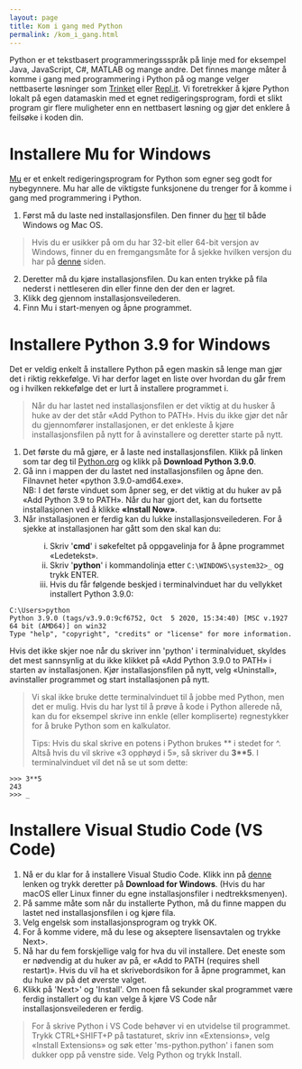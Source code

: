 ```yaml
---
layout: page
title: Kom i gang med Python
permalink: /kom_i_gang.html
---
```


Python er et tekstbasert programmeringssspråk på linje med for eksempel Java, JavaScript, C#, MATLAB og mange andre. Det finnes mange måter å komme i gang med programmering i Python på og mange velger nettbaserte løsninger som <a href="https://trinket.io/" target="_blank">Trinket</a> eller <a href="https://repl.it/repls/SmoothPreemptiveFonts#main.py" target="_blank">Repl.it</a>. Vi foretrekker å kjøre Python lokalt på egen datamaskin med et egnet redigeringsprogram, fordi et slikt program gir flere muligheter enn en nettbasert løsning og gjør det enklere å feilsøke i koden din.

# Installere Mu for Windows
<a href="https://codewith.mu/en/" target="_blank">Mu</a> er et enkelt redigeringsprogram for Python som egner seg godt for nybegynnere. Mu har alle de viktigste funksjonene du trenger  for å komme i gang med programmering i Python. 

1. Først må du laste ned installasjonsfilen. Den finner du <a href="https://codewith.mu/en/download" target="_blank">her</a> til både Windows og Mac OS. 
> Hvis du er usikker på om du har 32-bit eller 64-bit versjon av Windows, finner du en fremgangsmåte for å sjekke hvilken versjon du har på <a href="https://support.microsoft.com/nb-no/windows/vanlige-sp%C3%B8rsm%C3%A5l-om-32-biters-og-64-biters-windows-c6ca9541-8dce-4d48-0415-94a3faa2e13d" target="_blank">denne</a> siden.
2. Deretter må du kjøre installasjonsfilen. Du kan enten trykke på fila nederst i nettleseren din eller finne den der den er lagret.
3. Klikk deg gjennom installasjonsveilederen.
4. Finn Mu i start-menyen og åpne programmet.


# Installere Python 3.9 for Windows
Det er veldig enkelt å installere Python på egen maskin så lenge man gjør det i riktig rekkefølge. Vi har derfor laget en liste over hvordan du går frem og i hvilken rekkefølge det er lurt å installere programmet i.

> Når du har lastet ned installasjonsfilen er det viktig at du husker å huke av der det står «Add Python to PATH». Hvis du ikke gjør det når du gjennomfører installasjonen, er det enkleste å kjøre installasjonsfilen på nytt for å avinstallere og deretter starte på nytt.

1.  Det første du må gjøre, er å laste ned installasjonsfilen. Klikk på linken som tar deg til <a href="https://www.python.org/downloads/" target="_blank">Python.org</a> og klikk på **Download Python 3.9.0**.
2.  Gå inn i mappen der du lastet ned installasjonsfilen og åpne den. Filnavnet heter «python 3.9.0-amd64.exe».\
  NB: I det første vinduet som åpner seg, er det viktig at du huker av på «Add Python 3.9 to PATH». Når du har gjort det, kan du fortsette installasjonen ved å klikke **«Install Now»**.
3.  Når installasjonen er ferdig kan du lukke installasjonsveilederen. For å sjekke at installasjonen har gått som den skal kan du:
<ol type="i" style="margin-left:3rem">
  <li>Skriv '<b>cmd</b>' i søkefeltet på oppgavelinja for å åpne programmet «Ledetekst».</li>
  <li>Skriv '<b>python</b>' i kommandolinja etter <code>C:\WINDOWS\system32>_</code> og trykk ENTER. </li>
  <li>Hvis du får følgende beskjed i terminalvinduet har du vellykket installert Python 3.9.0:</li>
</ol>


    C:\Users>python
    Python 3.9.0 (tags/v3.9.0:9cf6752, Oct  5 2020, 15:34:40) [MSC v.1927 64 bit (AMD64)] on win32
    Type "help", "copyright", "credits" or "license" for more information.

Hvis det ikke skjer noe når du skriver inn 'python' i terminalviduet, skyldes det mest sannsynlig at du ikke klikket på «Add Python 3.9.0 to PATH» i starten av installasjonen. Kjør installasjonsfilen på nytt, velg «Uninstall», avinstaller programmet og start installasjonen på nytt.

> Vi skal ikke bruke dette terminalvinduet til å jobbe med Python, men det er mulig. Hvis du har lyst til å prøve å kode i Python allerede nå, kan du for eksempel skrive inn enkle (eller kompliserte) regnestykker for å bruke Python som en kalkulator.
>
> Tips: Hvis du skal skrive en potens i Python brukes \*\* i stedet for ^. Altså hvis du vil skrive «3 opphøyd i 5», så skriver du **3\*\*5**. I terminalvinduet vil det nå se ut som dette:

    >>> 3**5
    243
    >>> _

# Installere Visual Studio Code (VS Code)

1. Nå er du klar for å installere Visual Studio Code. Klikk inn på <a href="https://code.visualstudio.com/" target="_blank">denne</a> lenken og trykk deretter på **Download for Windows**. (Hvis du har macOS eller Linux finner du egne installasjonsfiler i nedtrekksmenyen).
2. På samme måte som når du installerte Python, må du finne mappen du lastet ned installasjonsfilen i og kjøre fila.
3. Velg engelsk som installasjonsprogram og trykk OK.
4. For å komme videre, må du lese og akseptere lisensavtalen og trykke Next>.
5. Nå har du fem forskjellige valg for hva du vil installere. Det eneste som er nødvendig at du huker av på, er «Add to PATH (requires shell restart)». Hvis du vil ha et skrivebordsikon for å åpne programmet, kan du huke av på det øverste valget.
6. Klikk på 'Next>' og 'Install'. Om noen få sekunder skal programmet være ferdig installert og du kan velge å kjøre VS Code når installasjonsveilederen er ferdig.

> For å skrive Python i VS Code behøver vi en utvidelse til programmet. Trykk CTRL+SHIFT+P på tastaturet, skriv inn «Extensions», velg «Install Extensions» og søk etter 'ms-python.python' i fanen som dukker opp på venstre side. Velg Python og trykk Install.
